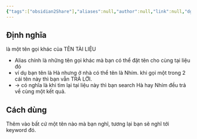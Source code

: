 ```yaml
---
{"tags":["obsidian2Share"],"aliases":null,"author":null,"link":null,"dg-publish":true,"permalink":"/KHOAHOCOBSIDIAN.COM/OBSIDIAN- Nguồn tham khảo thêm/Alias là  gì/","dgPassFrontmatter":true,"noteIcon":"2","created":"2023-12-15T08:45:47.803+07:00","updated":"2023-12-29T17:40:00.999+07:00"}
---
```


## Định nghĩa
là một tên gọi khác của TÊN TÀI LIỆU

- Alias chính là những tên gọi khác mà bạn có thể đặt tên cho cùng tại liệu đó
- ví dụ bạn tên là Hà nhưng ở nhà có thể tên là Nhím. khi gọi một trong 2 cái tên này thì bạn vẫn TRẢ LỜI.
- -> có nghĩa là khi tìm lại tại liệu này thì bạn search Hà hay Nhím đều trả về cùng một kết quả.
## Cách dùng

Thêm vào bất cứ một tên nào mà bạn nghĩ, tương lại bạn sẽ nghĩ tới keyword đó.

